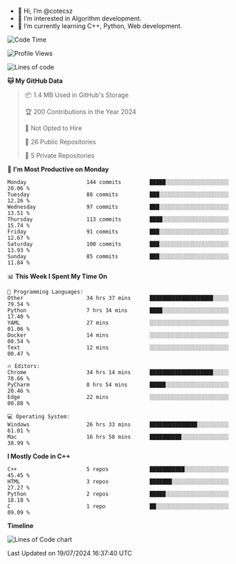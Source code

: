 - 👋 Hi, I’m @cotecsz
- 👀 I’m interested in Algorithm development.
- 🌱 I’m currently learning C++, Python, Web development.

<!---
cotecsz/cotecsz is a ✨ special ✨ repository because its `README.md` (this file) appears on your GitHub profile.
You can click the Preview link to take a look at your changes.
--->

<!--START_SECTION:waka-->
![Code Time](http://img.shields.io/badge/Code%20Time-1%2C412%20hrs%208%20mins-blue)

![Profile Views](http://img.shields.io/badge/Profile%20Views-0-blue)

![Lines of code](https://img.shields.io/badge/From%20Hello%20World%20I%27ve%20Written-1.2%20million%20lines%20of%20code-blue)

**🐱 My GitHub Data** 

> 📦 1.4 MB Used in GitHub's Storage 
 > 
> 🏆 200 Contributions in the Year 2024
 > 
> 🚫 Not Opted to Hire
 > 
> 📜 26 Public Repositories 
 > 
> 🔑 5 Private Repositories 
 > 
📅 **I'm Most Productive on Monday** 

```text
Monday                   144 commits         █████░░░░░░░░░░░░░░░░░░░░   20.06 % 
Tuesday                  88 commits          ███░░░░░░░░░░░░░░░░░░░░░░   12.26 % 
Wednesday                97 commits          ███░░░░░░░░░░░░░░░░░░░░░░   13.51 % 
Thursday                 113 commits         ████░░░░░░░░░░░░░░░░░░░░░   15.74 % 
Friday                   91 commits          ███░░░░░░░░░░░░░░░░░░░░░░   12.67 % 
Saturday                 100 commits         ███░░░░░░░░░░░░░░░░░░░░░░   13.93 % 
Sunday                   85 commits          ███░░░░░░░░░░░░░░░░░░░░░░   11.84 % 
```


📊 **This Week I Spent My Time On** 

```text
💬 Programming Languages: 
Other                    34 hrs 37 mins      ████████████████████░░░░░   79.54 % 
Python                   7 hrs 34 mins       ████░░░░░░░░░░░░░░░░░░░░░   17.40 % 
YAML                     27 mins             ░░░░░░░░░░░░░░░░░░░░░░░░░   01.06 % 
Docker                   14 mins             ░░░░░░░░░░░░░░░░░░░░░░░░░   00.54 % 
Text                     12 mins             ░░░░░░░░░░░░░░░░░░░░░░░░░   00.47 % 

🔥 Editors: 
Chrome                   34 hrs 14 mins      ████████████████████░░░░░   78.66 % 
PyCharm                  8 hrs 54 mins       █████░░░░░░░░░░░░░░░░░░░░   20.46 % 
Edge                     22 mins             ░░░░░░░░░░░░░░░░░░░░░░░░░   00.88 % 

💻 Operating System: 
Windows                  26 hrs 33 mins      ███████████████░░░░░░░░░░   61.01 % 
Mac                      16 hrs 58 mins      ██████████░░░░░░░░░░░░░░░   38.99 % 
```

**I Mostly Code in C++** 

```text
C++                      5 repos             ███████████░░░░░░░░░░░░░░   45.45 % 
HTML                     3 repos             ███████░░░░░░░░░░░░░░░░░░   27.27 % 
Python                   2 repos             █████░░░░░░░░░░░░░░░░░░░░   18.18 % 
C                        1 repo              ██░░░░░░░░░░░░░░░░░░░░░░░   09.09 % 
```



**Timeline**

![Lines of Code chart](https://raw.githubusercontent.com/cotecsz/cotecsz/master/assets/bar_graph.png)


 Last Updated on 19/07/2024 16:37:40 UTC
<!--END_SECTION:waka-->
